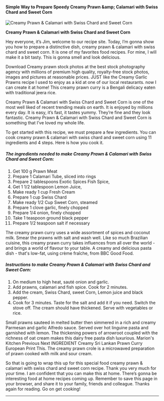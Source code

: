             

#### Simple Way to Prepare Speedy Creamy Prawn &amp;amp; Calamari with Swiss Chard and Sweet Corn

![Creamy Prawn &amp; Calamari with Swiss Chard and Sweet Corn](https://img-global.cpcdn.com/recipes/66a4c735c6c37d0a/751x532cq70/creamy-prawn-calamari-with-swiss-chard-and-sweet-corn-recipe-main-photo.jpg)

**Creamy Prawn &amp; Calamari with Swiss Chard and Sweet Corn**

Hey everyone, it’s Jim, welcome to our recipe site. Today, I’m gonna show you how to prepare a distinctive dish, creamy prawn & calamari with swiss chard and sweet corn. It is one of my favorites food recipes. For mine, I will make it a bit tasty. This is gonna smell and look delicious.

Download Creamy prawn stock photos at the best stock photography agency with millions of premium high quality, royalty-free stock photos, images and pictures at reasonable prices. JUST like the Creamy Garlic Prawns recipe I used to enjoy as a kid at one of our local restaurants. now I can create it at home! This creamy prawn curry is a Bengali delicacy eaten with traditional jeera rice.

Creamy Prawn & Calamari with Swiss Chard and Sweet Corn is one of the most well liked of recent trending meals on earth. It is enjoyed by millions every day. It is easy, it’s fast, it tastes yummy. They’re fine and they look fantastic. Creamy Prawn & Calamari with Swiss Chard and Sweet Corn is something that I’ve loved my whole life.

To get started with this recipe, we must prepare a few ingredients. You can cook creamy prawn & calamari with swiss chard and sweet corn using 11 ingredients and 4 steps. Here is how you cook it.

##### The ingredients needed to make Creamy Prawn & Calamari with Swiss Chard and Sweet Corn:

1.  Get 100 g Prawn Meat
2.  Prepare 1 Calamari Tube, sliced into rings
3.  Prepare 2 tablespoons Exotic Spices Fish Spice,
4.  Get 1 1/2 tablespoon Lemon Juice,
5.  Make ready 1 cup Fresh Cream
6.  Prepare 1 cup Swiss Chard
7.  Make ready 1/2 Cup Sweet Corn, steamed
8.  Prepare 1 clove garlic, finely chopped
9.  Prepare 1/4 onion, finely chopped
10.  Take 1 teaspoon ground black pepper
11.  Prepare 1/2 teaspoon salt if necessary

The creamy prawn curry uses a wide assortment of spices and coconut milk. Smear the prawns with salt and wash well. Like so much Brazilian cuisine, this creamy prawn curry takes influences from all over the world - and brings a world of flavour to your table. A creamy and delicious pasta dish - that's low-fat, using crème fraîche, from BBC Good Food.

##### Instructions to make Creamy Prawn & Calamari with Swiss Chard and Sweet Corn:

1.  On medium to high heat, sauté onion and garlic.
2.  Add prawns, calamari and fish spice. Cook for 2 minutes.
3.  Add the cream, Swiss Chard, sweet Corn, Lemon juice and black pepper.
4.  Cook for 3 minutes. Taste for the salt and add it if you need. Switch the stove off. The cream should have thickened. Serve with vegetables or rice.

Small prawns sauteed in melted butter then simmered in a rich and creamy Parmesan and garlic Alfredo sauce. Served over hot linguine pasta and garnished with lemon. The thickening powers of arrowroot coupled with the richness of oat cream makes this dairy free pasta dish luxurious. Marion's Kitchen Previous Next INGREDIENT Creamy Sri Lankan Prawn Curry European Print This. The creamy prawn crole is a microwaved preparation of prawn cooked with milk and sour cream.

So that is going to wrap this up for this special food creamy prawn & calamari with swiss chard and sweet corn recipe. Thank you very much for your time. I am confident that you can make this at home. There’s gonna be interesting food at home recipes coming up. Remember to save this page in your browser, and share it to your family, friends and colleague. Thanks again for reading. Go on get cooking!

* * *
